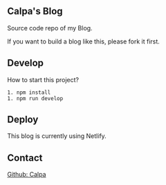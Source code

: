 ## Calpa's Blog

Source code repo of my Blog.

If you want to build a blog like this, please fork it first.

## Develop

How to start this project?

```
1. npm install
1. npm run develop
```

## Deploy

This blog is currently using Netlify.

## Contact

[Github: Calpa](https://github.com/calpa/)
